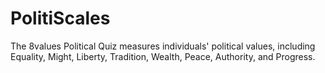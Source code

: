 # PolitiScales
The 8values Political Quiz measures individuals' political values, including Equality, Might, Liberty, Tradition, Wealth, Peace, Authority, and Progress.
